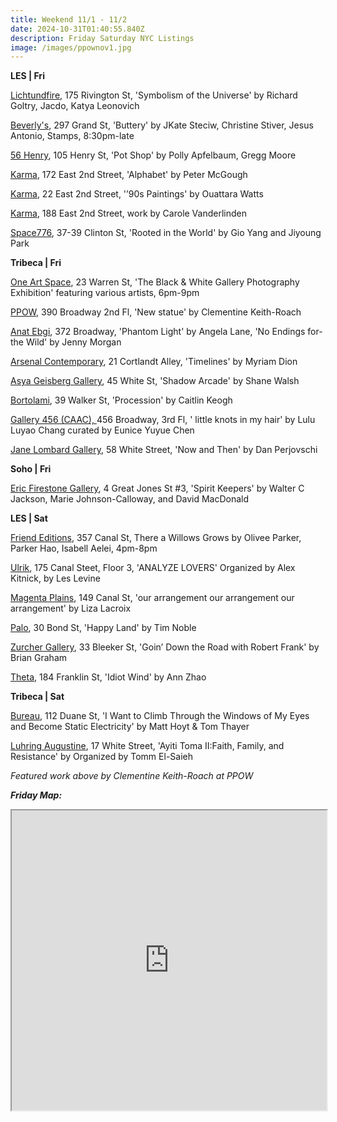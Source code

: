 ```yaml
---
title: Weekend 11/1 - 11/2
date: 2024-10-31T01:40:55.840Z
description: Friday Saturday NYC Listings
image: /images/ppownov1.jpg
---
```

**L﻿ES | Fri**

[Lichtundfire](https://www.lichtundfire.com/), 175 Rivington St, 'Symbolism of the Universe' by Richard Goltry, Jacdo, Katya Leonovich

[Beverly's](https://www.instagram.com/beverlysnyc), 297 Grand St, 'Buttery' by JKate Steciw, Christine Stiver, Jesus Antonio, Stamps, 8:30pm-late

[56 Henry](https://56henry.nyc/exhibitions/pot-shop), 105 Henry St, 'Pot Shop' by Polly Apfelbaum, Gregg Moore

[K﻿arma](https://karmakarma.org/exhibitions/peter-mcgough-ny-172-2024/), 172 East 2nd Street, 'Alphabet' by Peter McGough

[K﻿arma](https://karmakarma.org/exhibitions/ouattara-watts-ny-2024/), 22 East 2nd Street, '’90s Paintings' by Ouattara Watts

[K﻿arma](https://karmakarma.org/exhibitions/carole-vanderlinden-ny-188-2024/), 188 East 2nd Street, work by Carole Vanderlinden

[Space776](https://www.space776.com/gioyangandjiyoungpark), 37-39 Clinton St, 'Rooted in the World' by Gio Yang and Jiyoung Park

**T﻿ribeca | Fri**

[One Art Space](https://oneartspace.com/the-black-white-gallery-photography-exhibition-november-1-2-2024/), 23 Warren St, 'The Black & White Gallery Photography Exhibition' featuring various artists, 6pm-9pm

[PPOW](https://www.ppowgallery.com/exhibitions/clementine-keith-roach), 390 Broadway 2nd Fl, 'New statue' by Clementine Keith-Roach

[Anat Ebgi](https://anatebgi.com/), 372 Broadway, 'Phantom Light' by Angela Lane, 'No Endings for-the Wild' by Jenny Morgan

[Arsenal Contemporary](https://www.arsenalcontemporary.com/ny/exhib/detail/myriam-dion-timelines), 21 Cortlandt Alley, 'Timelines' by Myriam Dion

[Asya Geisberg Gallery](https://www.asyageisberggallery.com/exhibitions/shane-walsh2), 45 White St,  'Shadow Arcade' by Shane Walsh

[Bortolami](https://www.bortolamigallery.com/exhibitions/procession), 39 Walker St, 'Procession' by Caitlin Keogh

[Gallery 456 (CAAC), ](http://www.caacarts.org/dp/node/15?id=377)456 Broadway, 3rd Fl, ' little knots in my hair' by Lulu Luyao Chang curated by Eunice Yuyue Chen

[Jane Lombard Gallery](https://www.janelombardgallery.com/), 58 White Street, 'Now and Then' by Dan Perjovschi

**S﻿oho | Fri**

[Eric Firestone Gallery](https://www.ericfirestonegallery.com/exhibitions/spirit-keepers-walter-c-jackson-marie-johnson-calloway-and-david-macdonald), 4 Great Jones St #3, 'Spirit Keepers' by Walter C Jackson, Marie Johnson-Calloway, and David MacDonald

**L﻿ES | Sat**

[Friend Editions](https://www.instagram.com/friendeditions), 357 Canal St, There a Willows Grows by Olivee Parker, Parker Hao, Isabell Aelei, 4pm-8pm

[Ulrik](https://ulrik.nyc/), 175 Canal Steet, Floor 3, 'ANALYZE LOVERS' Organized by Alex Kitnick, by Les Levine

[Magenta Plains](https://magentaplains.com/exhibitions/liza-lacroix-our-arrangement-our-arrangement-our-arrangement), 149 Canal St, 'our arrangement our arrangement our arrangement' by Liza Lacroix

[P﻿alo](https://www.palogallery.com/), 30 Bond St, 'Happy Land' by Tim Noble

[Zurcher Gallery](https://www.galeriezurcher.com/november-2-december-23-brian-graham-goin-down-the-road-with-robert-frank), 33 Bleeker St, 'Goin’ Down the Road with Robert Frank' by Brian Graham

[T﻿heta](https://www.theta.nyc/ann-zhao-idiot-wind), 184 Franklin St, 'Idiot Wind' by Ann Zhao

**T﻿ribeca | Sat**

[Bureau](https://bureau-inc.com/exhibitions/matt-hoyt-and-tom-thayer-2024), 112 Duane St, 'I Want to Climb Through the Windows of My Eyes and Become Static Electricity' by Matt Hoyt & Tom Thayer

[Luhring Augustine](https://www.luhringaugustine.com/exhibitions/ayiti-toma-ii-faith-family-and-resistance), 17 White Street, 'Ayiti Toma II:Faith, Family, and Resistance' by Organized by Tomm El-Saieh

*F﻿eatured work above by Clementine Keith-Roach at PPOW*

***F﻿riday Map:***

<iframe src="https://www.google.com/maps/d/u/1/embed?mid=1n0CDlT9_LnusRpNNXAMz3rYLwF4vo0M&ehbc=2E312F" width="100%" height="480"></iframe>